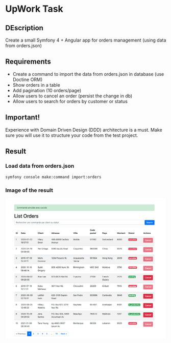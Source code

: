 # UpWork Task

## DEscription 
Create a small Symfony 4 + Angular app for orders management (using data from orders.json)

## Requirements
- Create a command to import the data from orders.json in database (use Doctine ORM)
- Show orders in a table
- Add pagination (10 orders/page)
- Allow users to cancel an order (persist the change in db)
- Allow users to search for orders by customer or status

## Important!
Experience with Domain Driven Design (DDD) architecture is a must.
Make sure you will use it to structure your code from the test project.


## Result

### Load data from orders.json
```bash
symfony console make:command import:orders
```

### Image of the result
![Image of the result](fig.png)